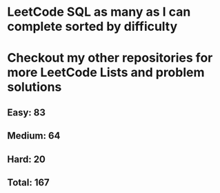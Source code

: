 <h1>LeetCode SQL as many as I can complete sorted by difficulty</h1>
<h1> Checkout my other repositories for more LeetCode Lists and problem solutions</h1>

<h2>Easy: 83</h2>
<h2>Medium: 64</h2>
<h2>Hard: 20</h2>
<h2>Total: 167</h2>

